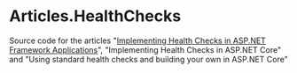 # Articles.HealthChecks
Source code for the articles "[Implementing Health Checks in ASP.NET Framework Applications](http://imar.spaanjaars.com/603/implementing-health-checks-in-aspnet-framework)", "Implementing Health Checks in ASP.NET Core" and "Using standard health checks and building your own in ASP.NET Core"
